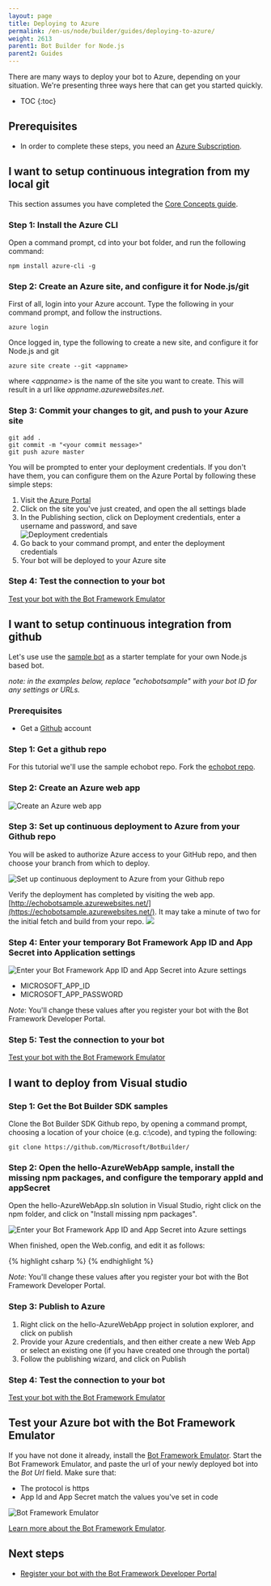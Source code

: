 ```yaml
---
layout: page
title: Deploying to Azure
permalink: /en-us/node/builder/guides/deploying-to-azure/
weight: 2613
parent1: Bot Builder for Node.js
parent2: Guides
---
```


There are many ways to deploy your bot to Azure, depending on your situation. We're presenting three ways here that can get you started quickly.

* TOC
{:toc}


## Prerequisites

* In order to complete these steps, you need an [Azure Subscription](https://azure.microsoft.com/en-us/free/).


## I want to setup continuous integration from my local git

This section assumes you have completed the [Core Concepts guide](/en-us/node/builder/guides/core-concepts/). 

### Step 1: Install the Azure CLI

Open a command prompt, cd into your bot folder, and run the following command:

    npm install azure-cli -g

### Step 2: Create an Azure site, and configure it for Node.js/git

First of all, login into your Azure account. Type the following in your command prompt, and follow the instructions.

    azure login

Once logged in, type the following to create a new site, and configure it for Node.js and git

    azure site create --git <appname>

where *\<appname\>* is the name of the site you want to create. This will result in a url like *appname.azurewebsites.net*.

### Step 3: Commit your changes to git, and push to your Azure site

    git add .
    git commit -m "<your commit message>"
    git push azure master

You will be prompted to enter your deployment credentials. If you don't have them, you can configure them on the Azure Portal by following these simple steps:

1. Visit the [Azure Portal](http://portal.azure.com/)
2. Click on the site you've just created, and open the all settings blade
3. In the Publishing section, click on Deployment credentials, enter a username and password, and save  
![Deployment credentials](/en-us/images/builder/publishing-your-bot-deployment-credentials.png)
4. Go back to your command prompt, and enter the deployment credentials
5. Your bot will be deployed to your Azure site

### Step 4: Test the connection to your bot

[Test your bot with the Bot Framework Emulator](#test-your-azure-bot-with-the-bot-framework-emulator)

## I want to setup continuous integration from github

Let's use use the [sample bot](https://github.com/fuselabs/echobot) as a starter template for your own Node.js based bot.

*note: in the examples below, replace "echobotsample" with your bot ID for any settings or URLs.*

### Prerequisites

* Get a [Github](http://github.com) account

### Step 1: Get a github repo

For this tutorial we'll use the sample echobot repo. 
Fork the [echobot repo](https://github.com/fuselabs/echobot).

### Step 2: Create an Azure web app

![Create an Azure web app](/en-us/images/builder/azure-create-webapp.png?raw=true)

### Step 3: Set up continuous deployment to Azure from your Github repo

You will be asked to authorize Azure access to your GitHub repo, and then choose your branch from which to deploy.

![Set up continuous deployment to Azure from your Github repo](/en-us/images/builder/azure-deployment.png?raw=true)

Verify the deployment has completed by visiting the web app. [http://echobotsample.azurewebsites.net/](https://echobotsample.azurewebsites.net/). It may take a minute of two for the initial fetch and build from your repo.
![](/en-us/images/builder/azure-browse.png?raw=true)

### Step 4: Enter your temporary Bot Framework App ID and App Secret into Application settings

![Enter your Bot Framework App ID and App Secret into Azure settings](/en-us/images/builder/azure-secrets.png?raw=true)

* MICROSOFT_APP_ID
* MICROSOFT_APP_PASSWORD

*Note*: You'll change these values after you register your bot with the Bot Framework Developer Portal.

### Step 5: Test the connection to your bot

[Test your bot with the Bot Framework Emulator](#test-your-azure-bot-with-the-bot-framework-emulator)

## I want to deploy from Visual studio

### Step 1: Get the Bot Builder SDK samples

Clone the Bot Builder SDK Github repo, by opening a command prompt, choosing a location of your choice (e.g. c:\code), and typing the following:

    git clone https://github.com/Microsoft/BotBuilder/

### Step 2: Open the hello-AzureWebApp sample, install the missing npm packages, and configure the temporary appId and appSecret

Open the hello-AzureWebApp.sln solution in Visual Studio, right click on the npm folder, and click on "Install missing npm packages".

![Enter your Bot Framework App ID and App Secret into Azure settings](/en-us/images/builder/publishing-your-bot-install-npm.png)

When finished, open the Web.config, and edit it as follows:

{% highlight csharp %}
  <appSettings>
    <add key="BOTFRAMEWORK_APPID" value="appid" />
    <add key="BOTFRAMEWORK_APPSECRET" value="appsecret" />
  </appSettings>
{% endhighlight %}

*Note*: You'll change these values after you register your bot with the Bot Framework Developer Portal.

### Step 3: Publish to Azure

1. Right click on the hello-AzureWebApp project in solution explorer, and click on publish
2. Provide your Azure credentials, and then either create a new Web App or select an existing one (if you have created one through the portal)
3. Follow the publishing wizard, and click on Publish

### Step 4: Test the connection to your bot

[Test your bot with the Bot Framework Emulator](#test-your-azure-bot-with-the-bot-framework-emulator)

## Test your Azure bot with the Bot Framework Emulator

If you have not done it already, install the [Bot Framework Emulator](/en-us/tools/bot-framework-emulator/).
Start the Bot Framework Emulator, and paste the url of your newly deployed bot into the *Bot Url* field. Make sure that:

* The protocol is https 
* App Id and App Secret match the values you've set in code

![Bot Framework Emulator](/en-us/images/builder/publishing-your-bot-emulator.png)

[Learn more about the Bot Framework Emulator](/en-us/tools/bot-framework-emulator/).

## Next steps

* [Register your bot with the Bot Framework Developer Portal](/en-us/csharp/builder/sdkreference/gettingstarted.html) 
